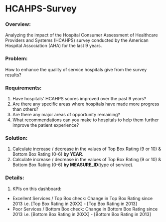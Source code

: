 # HCAHPS-Survey
### Overview:
Analyzing the impact of the Hospital Consumer Assessment of Healthcare Providers and Systems (HCAHPS) survey conducted by the American Hospital Association (AHA) for the last 9 years.
### Problem:
How to enhance the quality of service hospitals give from the survey results?
### Requirements:
1. Have hospitals' HCAHPS scores improved over the past 9 years?
2. Are there any specific areas where hospitals have made more progress than others?
3. Are there any major areas of opportunity remaining?
4. What recommendations can you make to hospitals to help them further improve the patient experience?
### Solution:
1. Calculate increase / decrease in the values of Top Box Rating (9 or 10) & Bottom Box Rating (0-6) **by YEAR**.
2. Calculate increase / decrease in the values of Top Box Rating (9 or 10) & Bottom Box Rating (0-6) **by MEASURE_ID**(type of service).
### Details:
1. KPIs on this dashboard:
* Excellent Services / Top Box check: Change in Top Box Rating since 2013 i.e. [Top Box Rating in 20XX] - [Top Box Rating in 2013]
* Poor Services / Bottom Box check: Change in Bottom Box Rating since 2013 i.e. [Bottom Box Rating in 20XX] - [Bottom Box Rating in 2013]
